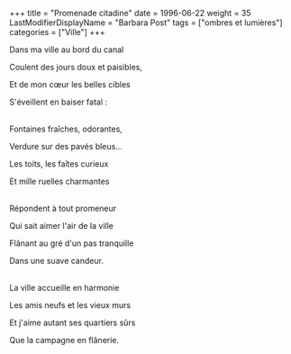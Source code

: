+++
title = "Promenade citadine"
date = 1996-06-22
weight = 35
LastModifierDisplayName = "Barbara Post"
tags = ["ombres et lumières"]
categories = ["Ville"]
+++

Dans ma ville au bord du canal

Coulent des jours doux et paisibles,

Et de mon cœur les belles cibles

S'éveillent en baiser fatal :

 \
Fontaines fraîches, odorantes,

Verdure sur des pavés bleus...

Les toits, les faîtes curieux

Et mille ruelles charmantes

 \
Répondent à tout promeneur

Qui sait aimer l'air de la ville

Flânant au gré d'un pas tranquille

Dans une suave candeur.

 \
La ville accueille en harmonie

Les amis neufs et les vieux murs

Et j'aime autant ses quartiers sûrs

Que la campagne en flânerie.
